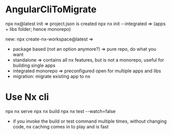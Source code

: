 # AngularCliToMigrate

npx nx@latest init => project.json is created
npx nx init --integrated => (apps + libs folder; hence monorepo)

new:
npx create-nx-workspace@latest =>

- package based (not an option anymore?) => pure repo, do what you want
- standalone => contains all nx features, but is not a monorepo, useful for building single apps
- integrated monorepo => preconfigured open for multiple apps and libs
- migration: migrate existing app to nx

# Use Nx cli

npx nx serve
npx nx build
npx nx test --watch=false

- if you invoke the build or test command multiple times, without changing code, nx caching comes in to play and is fast
